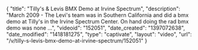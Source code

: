 {
    "title": "Tilly's & Levis BMX Demo at Irvine Spectrum",
    "description": "March 2009 - The Levi's team was in Southern California and did a bmx demo at Tilly's in the Irvine Spectrum Center. On hand doing the rad bmx demo was none ...",
    "videoid": "152051",
    "date_created": "1397072638",
    "date_modified": "1418181275",
    "type": "captivate",
    "layout": "video",
    "url": "\/v\/tilly-s-levis-bmx-demo-at-irvine-spectrum\/152051"
}